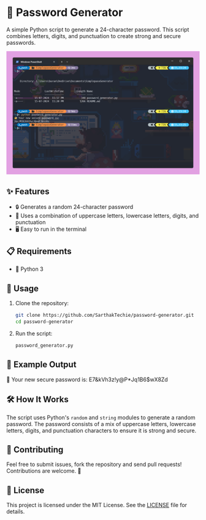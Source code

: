 # 🔐 Password Generator

A simple Python script to generate a 24-character password. This script combines letters, digits, and punctuation to create strong and secure passwords.

![Example](preview.png)

## ✨ Features

- 🔒 Generates a random 24-character password
- 🔡 Uses a combination of uppercase letters, lowercase letters, digits, and punctuation
- 🖥️ Easy to run in the terminal

## 📋 Requirements

- 🐍 Python 3

## 🚀 Usage

1. Clone the repository:

    ```sh
    git clone https://github.com/SarthakTechie/password-generator.git
    cd password-generator
    ```

2. Run the script:

    ```sh
    password_generator.py
    ```

## 📌 Example Output

🔐 Your new secure password is:
E7&kVh3z!y@P*Jq1B6$wX8Zd

## 🛠️ How It Works

The script uses Python's `random` and `string` modules to generate a random password. The password consists of a mix of uppercase letters, lowercase letters, digits, and punctuation characters to ensure it is strong and secure.

## 🤝 Contributing

Feel free to submit issues, fork the repository and send pull requests! Contributions are welcome. 🎉

## 📜 License

This project is licensed under the MIT License. See the [LICENSE](LICENSE) file for details.
